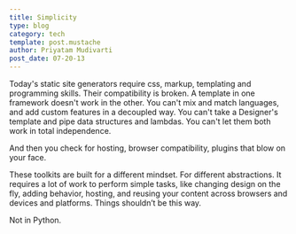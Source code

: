 ```yaml
---
title: Simplicity
type: blog
category: tech
template: post.mustache
author: Priyatam Mudivarti
post_date: 07-20-13
---
```


Today's static site generators require css, markup, templating and programming skills. Their compatibility is broken. A template in one framework doesn't work in the other. You can't mix and match languages, and add custom features in a decoupled way. You can't take a Designer's template and pipe data structures and lambdas. You can't let them both work in total independence.

And then you check for hosting, browser compatibility, plugins that blow on your face.

These toolkits are built for a different mindset. For different abstractions. It requires a lot of work to perform simple tasks, like changing design on the fly, adding behavior, hosting, and reusing your content across browsers and devices and platforms. Things shouldn’t be this way.

Not in Python.
